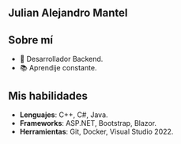 ## Julian Alejandro Mantel

## Sobre mí
- 🚀 Desarrollador Backend.
- 📚 Aprendije constante.

## Mis habilidades
- **Lenguajes**: C++, C#, Java.
- **Frameworks**: ASP.NET, Bootstrap, Blazor.
- **Herramientas**: Git, Docker, Visual Studio 2022.

